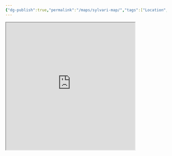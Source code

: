 ```yaml
---
{"dg-publish":true,"permalink":"/maps/sylvari-map/","tags":["Location","map"]}
---
```



<iframe src="https://ruetooo.github.io/leaflet-map-simple/sylvariMap" width=80% height="400"></iframe>
